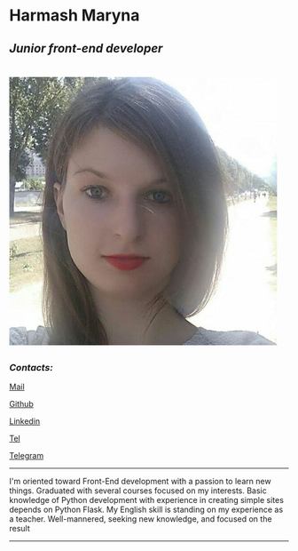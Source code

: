 # **Harmash Maryna**

## **_Junior front-end developer_**

# ![photo](/img/photo_2022-06-25_10-07-15.png)

### **_Contacts:_**

[Mail](marina.garmash94@gmail.com "marina.garmash94@gmail.com")

[Github](https://github.com/MarinaHarmash "https://github.com/MarinaHarmash")

[Linkedin](https://www.linkedin.com/in/marina-harmash "Marina Harmash")

[Tel](+380978529096)

[Telegram](@maagri)

---

<p>
I'm oriented toward Front-End development with a passion to learn new things. Graduated with several courses focused on my interests. Basic knowledge of Python development with experience in creating simple sites depends on Python Flask. My English skill is standing on my experience as a teacher. Well-mannered, seeking new knowledge, and focused on the result
</p>

---
